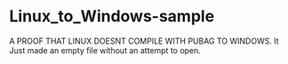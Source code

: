 # Linux_to_Windows-sample
A PROOF THAT LINUX DOESNT COMPILE WITH PUBAG TO WINDOWS.
It Just made an empty file without an attempt to open.
